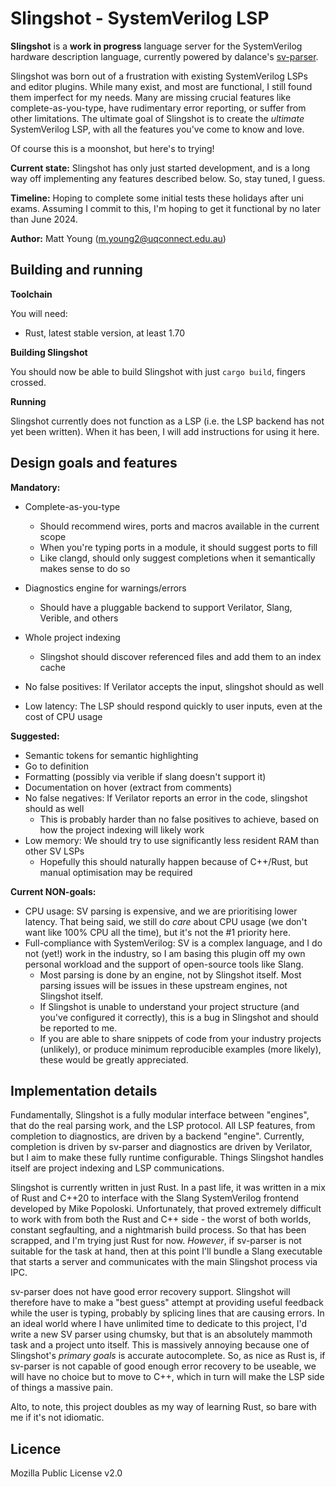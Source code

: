 # Slingshot - SystemVerilog LSP
**Slingshot** is a **work in progress** language server for the SystemVerilog hardware description language, 
currently powered by dalance's [sv-parser](https://github.com/dalance/sv-parser).

Slingshot was born out of a frustration with existing SystemVerilog LSPs and editor plugins. While many exist,
and most are functional, I still found them imperfect for my needs. Many are missing crucial features like
complete-as-you-type, have rudimentary error reporting, or suffer from other limitations. The ultimate goal of 
Slingshot is to create the _ultimate_ SystemVerilog LSP, with all the features you've come to know and love. 

Of course this is a moonshot, but here's to trying!

**Current state:** Slingshot has only just started development, and is a long way off implementing any features
described below. So, stay tuned, I guess.

**Timeline:** Hoping to complete some initial tests these holidays after uni exams. Assuming I commit to this,
I'm hoping to get it functional by no later than June 2024.

**Author:** Matt Young (m.young2@uqconnect.edu.au)

## Building and running
**Toolchain**

You will need:
- Rust, latest stable version, at least 1.70

**Building Slingshot**

You should now be able to build Slingshot with just `cargo build`, fingers crossed.

**Running**

Slingshot currently does not function as a LSP (i.e. the LSP backend has not yet been written). When it has
been, I will add instructions for using it here.

## Design goals and features
**Mandatory:**
- Complete-as-you-type
    - Should recommend wires, ports and macros available in the current scope
    - When you're typing ports in a module, it should suggest ports to fill
    - Like clangd, should only suggest completions when it semantically makes sense to do so
- Diagnostics engine for warnings/errors
    - Should have a pluggable backend to support Verilator, Slang, Verible, and others
- Whole project indexing
    - Slingshot should discover referenced files and add them to an index cache
- No false positives: If Verilator accepts the input, slingshot should as well

- Low latency: The LSP should respond quickly to user inputs, even at the cost of CPU usage

**Suggested:**
- Semantic tokens for semantic highlighting
- Go to definition 
- Formatting (possibly via verible if slang doesn't support it)
- Documentation on hover (extract from comments)
- No false negatives: If Verilator reports an error in the code, slingshot should as well
    - This is probably harder than no false positives to achieve, based on how the project indexing will likely
    work
- Low memory: We should try to use significantly less resident RAM than other SV LSPs
    - Hopefully this should naturally happen because of C++/Rust, but manual optimisation may be required

**Current NON-goals:**
- CPU usage: SV parsing is expensive, and we are prioritising lower latency. That being said, we still do _care_
about CPU usage (we don't want like 100% CPU all the time), but it's not the #1 priority here.
- Full-compliance with SystemVerilog: SV is a complex language, and I do not (yet!) work in the
industry, so I am basing this plugin off my own personal workload and the support of open-source tools like
Slang. 
    - Most parsing is done by an engine, not by Slingshot itself. Most parsing issues will be issues in these
    upstream engines, not Slingshot itself.
    - If Slingshot is unable to understand your project structure (and you've configured it correctly), this is
    a bug in Slingshot and should be reported to me.
    - If you are able to share snippets of code from your industry projects (unlikely), or produce minimum
    reproducible examples (more likely), these would be greatly appreciated.

## Implementation details
Fundamentally, Slingshot is a fully modular interface between "engines", that do the real parsing work, and
the LSP protocol. All LSP features, from completion to diagnostics, are driven by
a backend "engine". Currently, completion is driven by sv-parser and diagnostics are driven by Verilator,
but I aim to make these fully runtime configurable. Things Slingshot handles itself are project indexing and
LSP communications.

Slingshot is currently written in just Rust. In a past life, it was written in a mix of Rust and C++20 to
interface with the Slang SystemVerilog frontend developed by Mike Popoloski. Unfortunately, that proved
extremely difficult to work with from both the Rust and C++ side - the worst of both worlds, constant segfaulting,
and a nightmarish build process. So that has been scrapped, and I'm trying just Rust for now. _However_, if
sv-parser is not suitable for the task at hand, then at this point I'll bundle a Slang executable that starts
a server and communicates with the main Slingshot process via IPC.

sv-parser does not have good error recovery support. Slingshot will therefore
have to make a "best guess" attempt at providing useful feedback while the user is typing, probably by splicing
lines that are causing errors. In an ideal world where I have unlimited time to dedicate to this project, I'd
write a new SV parser using chumsky, but that is an absolutely mammoth task and a project unto itself. This is
massively annoying because one of Slingshot's _primary goals_ is accurate autocomplete. So, as nice as Rust is,
if sv-parser is not capable of good enough error recovery to be useable, we will have no choice but to move to
C++, which in turn will make the LSP side of things a massive pain.

Alto, to note, this project doubles as my way of learning Rust, so bare with me if it's not idiomatic.

## Licence
Mozilla Public License v2.0
